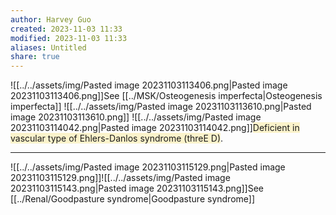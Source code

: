 ```yaml
---
author: Harvey Guo
created: 2023-11-03 11:33
modified: 2023-11-03 11:33
aliases: Untitled
share: true
---
```

![[../../assets/img/Pasted image 20231103113406.png|Pasted image 20231103113406.png]]See [[../MSK/Osteogenesis imperfecta|Osteogenesis imperfecta]]
![[../../assets/img/Pasted image 20231103113610.png|Pasted image 20231103113610.png]]
![[../../assets/img/Pasted image 20231103114042.png|Pasted image 20231103114042.png]]<span style="background:rgba(240, 200, 0, 0.2)">Deficient in vascular type of Ehlers-Danlos syndrome (threE D)</span>.

---
![[../../assets/img/Pasted image 20231103115129.png|Pasted image 20231103115129.png]]![[../../assets/img/Pasted image 20231103115143.png|Pasted image 20231103115143.png]]See [[../Renal/Goodpasture syndrome|Goodpasture syndrome]]
